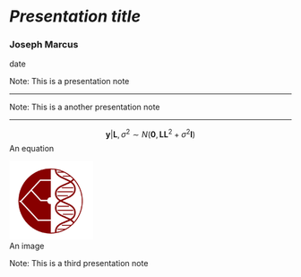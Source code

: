 <!-- .slide: class="center" -->
# *Presentation title*

### Joseph Marcus

date

Note:
This is a presentation note

---

<!-- .slide: data-background-color="black" -->

Note:
This is a another presentation note

---

<!-- .slide: class="center" -->

$$
\mathbf{y} | \mathbf{L}, \sigma^2 \sim N(\mathbf{0}, \mathbf{L}\mathbf{L}^2 + \sigma^2\mathbf{I})
$$
An equation

<div>
<img src="./img/logo.png" style="width:150px;height:140px;">
<div>An image</div>
</div>


Note:
This is a third presentation note
